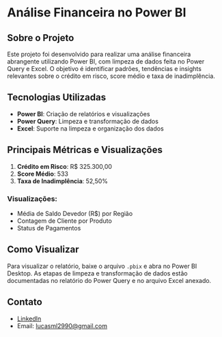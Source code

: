 # Análise Financeira no Power BI

## Sobre o Projeto
Este projeto foi desenvolvido para realizar uma análise financeira abrangente utilizando Power BI, com limpeza de dados feita no Power Query e Excel. O objetivo é identificar padrões, tendências e insights relevantes sobre o crédito em risco, score médio e taxa de inadimplência.

## Tecnologias Utilizadas
- **Power BI**: Criação de relatórios e visualizações
- **Power Query**: Limpeza e transformação de dados
- **Excel**: Suporte na limpeza e organização dos dados

## Principais Métricas e Visualizações
1. **Crédito em Risco**: R$ 325.300,00
2. **Score Médio**: 533
3. **Taxa de Inadimplência**: 52,50%

### Visualizações:
- Média de Saldo Devedor (R$) por Região
- Contagem de Cliente por Produto
- Status de Pagamentos

## Como Visualizar
Para visualizar o relatório, baixe o arquivo `.pbix` e abra no Power BI Desktop. As etapas de limpeza e transformação de dados estão documentadas no relatório do Power Query e no arquivo Excel anexado.

## Contato
- [LinkedIn](https://www.linkedin.com/in/lucas-marques-leme)
- Email: lucasml2990@gmail.com
